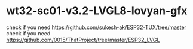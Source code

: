 # wt32-sc01-v3.2-LVGL8-lovyan-gfx

check if you need https://github.com/sukesh-ak/ESP32-TUX/tree/master
check if you need https://github.com/0015/ThatProject/tree/master/ESP32_LVGL
